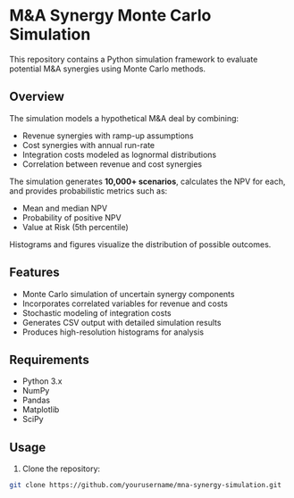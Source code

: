 # M&A Synergy Monte Carlo Simulation

This repository contains a Python simulation framework to evaluate potential M&A synergies using Monte Carlo methods.

## Overview
The simulation models a hypothetical M&A deal by combining:

- Revenue synergies with ramp-up assumptions
- Cost synergies with annual run-rate
- Integration costs modeled as lognormal distributions
- Correlation between revenue and cost synergies

The simulation generates **10,000+ scenarios**, calculates the NPV for each, and provides probabilistic metrics such as:

- Mean and median NPV
- Probability of positive NPV
- Value at Risk (5th percentile)

Histograms and figures visualize the distribution of possible outcomes.

## Features

- Monte Carlo simulation of uncertain synergy components
- Incorporates correlated variables for revenue and costs
- Stochastic modeling of integration costs
- Generates CSV output with detailed simulation results
- Produces high-resolution histograms for analysis

## Requirements

- Python 3.x
- NumPy
- Pandas
- Matplotlib
- SciPy

## Usage

1. Clone the repository:
```bash
git clone https://github.com/yourusername/mna-synergy-simulation.git
